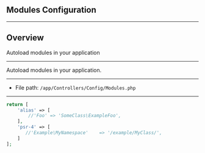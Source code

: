 ## Modules Configuration

***

## Overview

Autoload modules in your application

***

Autoload modules in your application.

***
* File path: `/app/Controllers/Config/Modules.php`

***

```php
return [
    'alias' => [
        //'Foo' => 'SomeClass\ExampleFoo',
    ],
    'psr-4' => [
       //'Example\MyNamespace'    => '/example/MyClass/',
    ]
];
```
